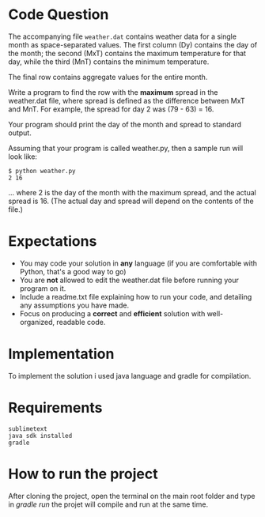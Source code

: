 # Code Question

The accompanying file `weather.dat` contains weather data for a single month as space-separated values. The first column (Dy) contains the day of the month; the second (MxT) contains the maximum temperature for that day, while the third (MnT) contains the minimum temperature.

The final row contains aggregate values for the entire month.

Write a program to find the row with the **maximum** spread in the weather.dat file, where spread is defined as the difference between MxT and MnT. For example, the spread for day 2 was (79 - 63) = 16. 

Your program should print the day of the month and spread to standard output.

Assuming that your program is called weather.py, then a sample run will look like:

    $ python weather.py
    2 16

… where 2 is the day of the month with the maximum spread, and the actual spread is 16. (The actual day and spread will depend on the contents of the file.)

# Expectations

* You may code your solution in **any** language (if you are comfortable with Python, that's a good way to go) 
* You are **not** allowed to edit the weather.dat file before running your program on it. 
* Include a readme.txt file explaining how to run your code, and detailing any assumptions you have made.
* Focus on producing a **correct** and **efficient** solution with well-organized, readable code.

# Implementation

To implement the solution i used java language and gradle for compilation.

# Requirements

	sublimetext
	java sdk installed
	gradle

# How to run the project

After cloning the project, open the terminal on the main root folder and type in *gradle run* the projet will compile and run at the same time.
